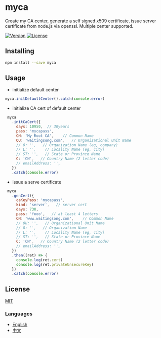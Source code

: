 # myca
Create my CA center, generate a self signed x509 certificate, issue server certificate from node.js via openssl. Multiple center supported.

[![Version](https://img.shields.io/npm/v/myca.svg)](https://www.npmjs.com/package/myca)
[![License](https://img.shields.io/badge/license-MIT-blue.svg)](https://opensource.org/licenses/MIT)


## Installing
```bash
npm install --save myca
```

## Usage
- initialize default center
```js
myca.initDefaultCenter().catch(console.error)
```

- initialize CA cert of default center
```js
 myca
   .initCaCert({
     days: 10950,  // 30years
     pass: 'mycapass',
     CN: 'My Root CA',    // Common Name
     OU: 'waitingsong.com',   // Organizational Unit Name
     // O: '',   // Organization Name (eg, company)
     // L: '',    // Locality Name (eg, city)
     // ST: '',   // State or Province Name
     C: 'CN',   // Country Name (2 letter code)
     // emailAddress: '',
   })
   .catch(console.error)
```

- issue a serve certificate
```js
 myca
   .genCert({
     caKeyPass: 'mycapass',
     kind: 'server',   // server cert
     days: 730,
     pass: 'fooo',   // at least 4 letters
     CN: 'www.waitingsong.com',    // Common Name
     // OU: '',   // Organizational Unit Name
     // O: '',   // Organization Name
     // L: '',    // Locality Name (eg, city)
     // ST: '',   // State or Province Name
     C: 'CN',   // Country Name (2 letter code)
     // emailAddress: '',
   })
   .then((ret) => {
     console.log(ret.cert)
     console.log(ret.privateUnsecureKey)
   })
   .catch(console.error)
```



## License
[MIT](LICENSE)


### Languages
- [English](README.md)
- [中文](README.zh-CN.md)
